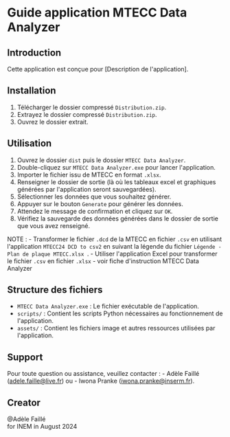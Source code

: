 # Guide application MTECC Data Analyzer

## Introduction
Cette application est conçue pour [Description de l'application].

## Installation
1. Télécharger le dossier compressé `Distribution.zip`.
2. Extrayez le dossier compressé `Distribution.zip`.
3. Ouvrez le dossier extrait.

## Utilisation
1. Ouvrez le dossier `dist` puis le dossier `MTECC Data Analyzer`.
2. Double-cliquez sur `MTECC Data Analyzer.exe` pour lancer l'application.
3. Importer le fichier issu de MTECC en format `.xlsx`.
4. Renseigner le dossier de sortie (là où les tableaux excel et graphiques générées par l'application seront sauvegardées).
5. Sélectionner les données que vous souhaitez générer.
6. Appuyer sur le bouton `Generate` pour générer les données.
7. Attendez le message de confirmation et cliquez sur `OK`.
8. Vérifiez la sauvegarde des données générées dans le dossier de sortie que vous avez renseigné.

NOTE : - Transformer le fichier `.dcd` de la MTECC en fichier `.csv` en utilisant l'application `MTECC24 DCD to csv2` en       suivant la légende du fichier `Légende - Plan de plaque MTECC.xlsx `.
       - Utiliser l'application Excel pour transformer le fichier `.csv` en fichier `.xlsx` 
       - voir fiche d'instruction MTECC Data Analyzer

## Structure des fichiers
- `MTECC Data Analyzer.exe` : Le fichier exécutable de l'application.
- `scripts/` : Contient les scripts Python nécessaires au fonctionnement de l'application.
- `assets/` : Contient les fichiers image et autres ressources utilisées par l'application.

## Support
Pour toute question ou assistance, veuillez contacter :
    - Adèle Faillé (adele.faille@live.fr) ou 
    - Iwona Pranke (iwona.pranke@inserm.fr).

 ## Creator
 @Adèle Faillé   
 for INEM in August 2024
